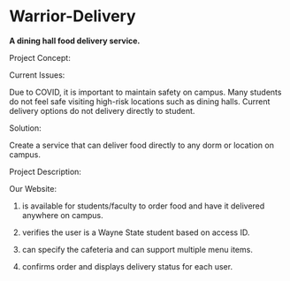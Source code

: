 # Warrior-Delivery
**A dining hall food delivery service.**

Project Concept:

Current Issues:

Due to COVID, it is important to maintain safety on campus. Many students do not feel safe visiting high-risk locations such as dining halls. 
Current delivery options do not delivery directly to student.

Solution:

Create a service that can deliver food directly to any dorm or location on campus.

Project Description:

Our Website:

1. is available for students/faculty to order food and have it delivered anywhere on campus.

2. verifies the user is a Wayne State student based on access ID.

3. can specify the cafeteria and can support multiple menu items.

4. confirms order and displays delivery status for each user.
